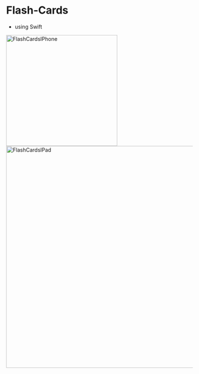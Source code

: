 # Flash-Cards

- using Swift

<img width="300" alt="FlashCardsIPhone" src="https://github.com/user-attachments/assets/5ac13b3d-2708-422b-b4f5-79a23e17b02c" />
<img width="600" alt="FlashCardsIPad" src="https://github.com/user-attachments/assets/2e2f85e8-acac-4a67-a081-1c7a07fdcc66" />
